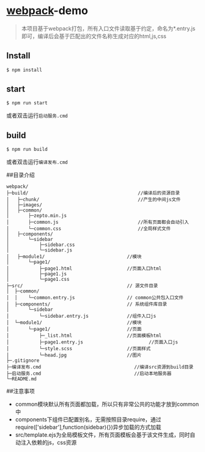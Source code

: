 # [webpack](http://webpack.github.io/docs/)-demo

> 本项目基于webpack打包，所有入口文件读取基于约定，命名为*.entry.js即可，编译后会基于匹配出的文件名称生成对应的html,js,css

## Install

```sh
$ npm install
```
## start

```sh
$ npm run start
```
或者双击运行`启动服务.cmd`

## build

```sh
$ npm run build
```
或者双击运行`编译发布.cmd`

##目录介绍
```
webpack/
├─build/                                        //编译后的资源目录
│   ├─chunk/									//产生的中间js文件
│   ├─images/									
│   ├─common/
│     	├─zepto.min.js                            
│     	├─common.js								//所有页面都会自动引入
│     	└─common.css							//全局样式文件
│   ├─components/								
│       └─sidebar   							
│     		├─sidebar.css				
│     		└─sidebar.js					
│   ├─module1/								//模块
│   	└─page1/
│     		├─page1.html					//页面入口html
│     		├─page1.js								
│     		└─page1.css								
├─src/                                      // 源文件目录
│  ├─common/
│  │    └─common.entry.js                   // common公共包入口文件
│  ├─components/							// 系统组件库目录
│       └─sidebar   
│     		└─sidebar.entry.js				//组件入口js
│  └─module1/								//模块	
│       └─page1/			                //页面
│     		├─_list.html					//页面模板html
│     		├─page1.entry.js						//页面入口js	
│     		└─style.scss					//页面样式	
│     		└─head.jpg					    //图片	
├─.gitignore     
├─编译发布.cmd   								//编译src资源到build目录
├─启动服务.cmd									//启动本地服务器
└─README.md
```
##注意事项

* common模块默认所有页面都加载，所以只有非常公共的功能才放到common中
* components下组件已配置别名，无需按照目录require，通过require(['sidebar'],function(sidebar){})异步加载的方式加载
* src/template.ejs为全局模板文件，所有页面模板会基于该文件生成，同时自动注入依赖的js，css资源




